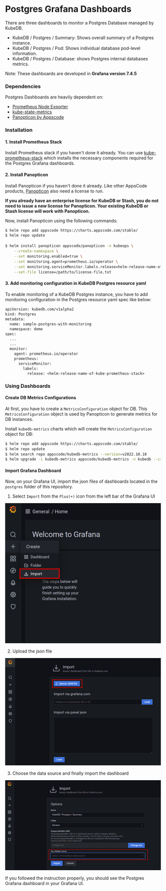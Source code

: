 # Postgres Grafana Dashboards

There are three dashboards to monitor a Postgres Database managed by KubeDB.

- KubeDB / Postgres / Summary: Shows overall summary of a Postgres instance.
- KubeDB / Postgres / Pod: Shows individual database pod-level information.
- KubeDB / Postgres / Database: shows Postgres internal databases metrics.

Note: These dashboards are developed in **Grafana version 7.4.5**

### Dependencies

Postgres Dashboards are heavily dependent on:

- [Prometheus Node Exporter](https://github.com/prometheus/node_exporter)
- [kube-state-metrics](https://github.com/kubernetes/kube-state-metrics)
- [Panopticon by Appscode](https://byte.builders/blog/post/introducing-panopticon/)


### Installation

#### 1. Install Prometheus Stack

Install Prometheus stack if you haven't done it already. You can use [kube-prometheus-stack](https://artifacthub.io/packages/helm/prometheus-community/kube-prometheus-stack) which installs the necessary components required for the Postgres Grafana dashboards.

#### 2. Install Panopticon

Install Panopticon if you haven't done it already. Like other AppsCode products, [Panopticon](https://byte.builders/blog/post/introducing-panopticon/) also need a license to run.

**If you already have an enterprise license for KubeDB or Stash, you do not need to issue a new license for Panopticon. Your existing KubeDB or Stash license will work with Panopticon.**

Now, install Panopticon using the following commands:

```bash
$ helm repo add appscode https://charts.appscode.com/stable/
$ helm repo update

$ helm install panopticon appscode/panopticon -n kubeops \
    --create-namespace \
    --set monitoring.enabled=true \
    --set monitoring.agent=prometheus.io/operator \
    --set monitoring.serviceMonitor.labels.release=helm-release-name-of-kube-prometheus-stack \
    --set-file license=/path/to/license-file.txt
```

#### 3. Add monitoring configuration in KubeDB Postgres resource yaml

To enable monitoring of a KubeDB Postgres instance, you have to add monitoring configuration in the Postgres resource yaml spec like below:

```
apiVersion: kubedb.com/v1alpha2
kind: Postgres
metadata:
  name: sample-postgres-with-monitoring
  namespace: demo
spec:
  ...
  ...
  monitor:
    agent: prometheus.io/operator
    prometheus:
      serviceMonitor:
        labels:
          release: <helm-release-name-of-kube-prometheus-stack>
```

### Using Dashboards

#### Create DB Metrics Configurations

At first, you have to create a `MetricsConfiguration` object for DB. This `MetricsConfiguration` object is used by Panopticon to generate metrics for DB instances.

Install `kubedb-metrics` charts which will create the `MetricsConfiguration` object for DB:

```bash
$ helm repo add appscode https://charts.appscode.com/stable/
$ helm repo update
$ helm search repo appscode/kubedb-metrics --version=v2022.10.18
$ helm upgrade -i kubedb-metrics appscode/kubedb-metrics -n kubedb --create-namespace --version=v2022.10.18
```

#### Import Grafana Dashboard

Now, on your Grafana UI, import the json files of dashboards located in the `postgres` folder of this repository.


1. Select `Import` from the `Plus(+)` icon from the left bar of the Grafana UI

![Import New Dashboard](/postgres/images/import_dashboard_1.png)

2. Upload the json file

![Upload Dashboard JSON](/postgres/images/import_dashboard_2.png)

3. Choose the data source and finally import the dashboard

![Choose the data source](/postgres/images/import_dashboard_3.png)

If you followed the instruction properly, you should see the Postgres Grafana dashboard in your Grafana UI.